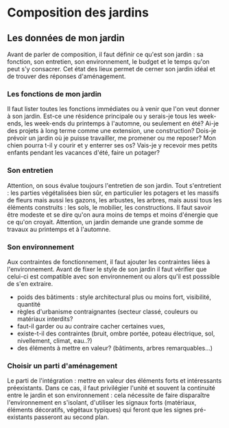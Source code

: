 # Composition des jardins

## Les données de mon jardin

Avant de parler de composition, il faut définir ce qu'est son jardin : sa fonction, son entretien, son environnement, le budget et le temps qu'on peut s'y consacrer. Cet état des lieux permet de cerner son jardin idéal et de trouver des réponses d'aménagement.

### Les fonctions de mon jardin

Il faut lister toutes les fonctions immédiates ou à venir que l'on veut donner à son jardin. Est-ce une résidence principale ou y serais-je tous les week-ends, les week-ends du printemps à l'automne, ou seulement en été? Ai-je des projets à long terme comme une extension, une construction? Dois-je prévoir un jardin où je puisse travailler, me promener ou me reposer? Mon chien pourra t-il y courir et y enterrer ses os? Vais-je y recevoir mes petits enfants pendant les vacances d'été, faire un potager?

### Son entretien

Attention, on sous évalue toujours l'entretien de son jardin. Tout s'entretient : les parties végétalisées bien sûr, en particulier les potagers et les massifs de fleurs mais aussi les gazons, les arbustes, les arbres, mais aussi tous les éléments construits : les sols, le mobilier, les constructions. Il faut savoir être modeste et se dire qu'on aura moins de temps et moins d'énergie que ce qu'on croyait. Attention, un jardin demande une grande somme de travaux au printemps et à l'automne.

### Son environnement

Aux contraintes de fonctionnement, il faut ajouter les contraintes liées à l'environnement. Avant de fixer le style de son jardin il faut vérifier que celui-ci est compatible avec son environnement ou alors qu'il est posssible de s'en extraire.
* poids des bâtiments : style architectural plus ou moins fort, visibilité, quantité 
* règles d'urbanisme contraignantes (secteur classé, couleurs ou matériaux interdits?
* faut-il garder ou au contraire cacher certaines vues,
* existe-t-il des contraintes (bruit, ombre portée, poteau électrique, sol, nivellement, climat, eau..?)
* des éléments à mettre en valeur? (bâtiments, arbres remarquables...)

### Choisir un parti d'aménagement

Le parti de l'intégration : mettre en valeur des éléments forts et intéressants préexistants. Dans ce cas, il faut privilégier l'unité et souvent la continuité entre le jardin et son environnement : cela nécessite de faire disparaître l'environnement en s'isolant, d'utiliser les signaux forts (matériaux, éléments décoratifs, végétaux typiques) qui feront que les signes pré-existants passeront au second plan.
